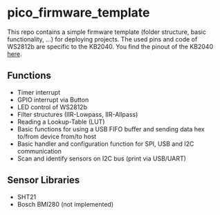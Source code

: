 # pico_firmware_template

This repo contains a simple firmware template (folder structure, basic functionality, ...) for deploying projects. The used pins and code of WS2812b are specific to the KB2040. You find the pinout of the KB2040 [here](https://learn.adafruit.com/adafruit-kb2040/pinouts).

## Functions
- Timer interrupt
- GPIO interrupt via Button
- LED control of WS2812b
- Filter structures (IIR-Lowpass, IIR-Allpass)
- Reading a Lookup-Table (LUT)
- Basic functions for using a USB FIFO buffer and sending data hex to/from device from/to host
- Basic handler and configuration function for SPI, USB and I2C communication
- Scan and identify sensors on I2C bus (print via USB/UART)

## Sensor Libraries
- SHT21
- Bosch BMI280 (not implemented)

